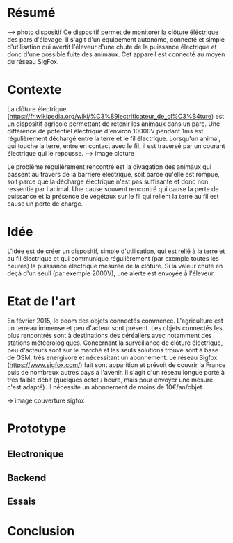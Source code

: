 # Résumé
--> photo dispositif
Ce dispositif permet de monitorer la clôture éléctrique des pars d'élevage. Il s'agit d'un équipement autonome, connecté et simple d'utilisation qui avertit l'éleveur d'une chute de la puissance électrique et donc d'une possible fuite des animaux.
Cet appareil est connecté au moyen du réseau SigFox.

# Contexte
La clôture électrique (https://fr.wikipedia.org/wiki/%C3%89lectrificateur_de_cl%C3%B4ture) est un dispositif agricole permettant de retenir les animaux dans un parc.
Une différence de potentiel électrique d'environ 10000V pendant 1ms est régulièrement déchargé entre la terre et le fil électrique.
Lorsqu'un animal, qui touche la terre, entre en contact avec le fil, il est traversé par un courant électrique qui le repousse.
--> image cloture

Le problème régulièrement rencontré est la divagation des animaux qui passent au travers de la barrière électrique, soit parce qu'elle est rompue, soit parce que la décharge électrique n'est pas suffisante et donc non ressentie par l'animal.
Une cause souvent rencontré qui cause la perte de puissance et la présence de végétaux sur le fil qui relient la terre au fil est cause un perte de charge.

# Idée
L'idée est de créer un dispositif, simple d'utilisation, qui est relié à la terre et au fil électrique et qui communique régulièrement (par exemple toutes les heures) la puissance électrique mesurée de la clôture. Si la valeur chute en deçà d'un seuil (par exemple 2000V), une alerte est envoyée à l'éleveur.

# Etat de l'art
En février 2015, le boom des objets connectés commence. L'agriculture est un terreau immense et peu d'acteur sont présent.
Les objets connectés les plus rencontrés sont à destinations des céréaliers avec notamment des stations météorologiques.
Concernant la surveillance de clôture électrique, peu d'acteurs sont sur le marché et les seuls solutions trouvé sont à base de GSM, très energivore et nécessitant un abonnement.
Le réseau Sigfox (https://www.sigfox.com/) fait sont apparition et prévoit de couvrir la France puis de nombreux autres pays à l'avenir. Il s'agit d'un réseau longue porté à très faible débit (quelques octet / heure, mais pour envoyer une mesure c'est adapté). Il nécessite un abonnement de moins de 10€/an/objet.

-> image couverture sigfox

# Prototype
## Electronique

## Backend

## Essais


# Conclusion

